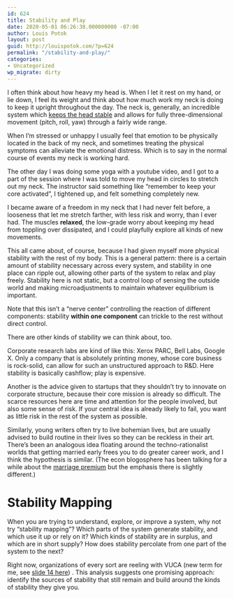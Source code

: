 ```yaml
---
id: 624
title: Stability and Play
date: 2020-05-01 06:26:38.000000000 -07:00
author: Louis Potok
layout: post
guid: http://louispotok.com/?p=624
permalink: "/stability-and-play/"
categories:
- Uncategorized
wp_migrate: dirty
---
```

I often think about how heavy my head is. When I let it rest on my hand, or lie down, I feel its weight and think about how much work my neck is doing to keep it upright throughout the day. The neck is, generally, an incredible system which [keeps the head stable](https://youtu.be/bLIU18s4cy8) and allows for fully three-dimensional movement (pitch, roll, yaw) through a fairly wide range.

When I&#8217;m stressed or unhappy I usually feel that emotion to be physically located in the back of my neck, and sometimes treating the physical symptoms can alleviate the emotional distress. Which is to say in the normal course of events my neck is working hard.

The other day I was doing some yoga with a youtube video, and I got to a part of the session where I was told to move my head in circles to stretch out my neck. The instructor said something like &#8220;remember to keep your core activated&#8221;, I tightened up, and felt something completely new.

I became aware of a freedom in my neck that I had never felt before, a looseness that let me stretch farther, with less risk and worry, than I ever had. The muscles **relaxed**, the low-grade worry about keeping my head from toppling over dissipated, and I could playfully explore all kinds of new movements.

This all came about, of course, because I had given myself more physical stability with the rest of my body. This is a general pattern: there is a certain amount of stability necessary across every system, and stability in one place can ripple out, allowing other parts of the system to relax and play freely. Stability here is not static, but a control loop of sensing the outside world and making microadjustments to maintain whatever equilibrium is important.

Note that this isn&#8217;t a &#8220;nerve center&#8221; controlling the reaction of different components: stability **within one component** can trickle to the rest without direct control.

There are other kinds of stability we can think about, too.

Corporate research labs are kind of like this: Xerox PARC, Bell Labs, Google X. Only a company that is absolutely printing money, whose core business is rock-solid, can allow for such an unstructured approach to R&D. Here stability is basically cashflow; play is expensive.

Another is the advice given to startups that they shouldn&#8217;t try to innovate on corporate structure, because their core mission is already so difficult. The scarce resources here are time and attention for the people involved, but also some sense of risk. If your central idea is already likely to fail, you want as little risk in the rest of the system as possible.

Similarly, young writers often try to live bohemian lives, but are usually advised to build routine in their lives so they can be reckless in their art. There&#8217;s been an analogous idea floating around the techno-rationalist worlds that getting married early frees you to do greater career work, and I think the hypothesis is similar. (The econ blogosphere has been talking for a while about the [marriage premium](https://www.econlib.org/archives/2012/02/what_is_the_mar.html) but the emphasis there is slightly different.)

# Stability Mapping

When you are trying to understand, explore, or improve a system, why not try &#8220;stability mapping&#8221;? Which parts of the system generate stability, and which use it up or rely on it? Which kinds of stability are in surplus, and which are in short supply? How does stability percolate from one part of the system to the next?

Right now, organizations of every sort are reeling with VUCA (new term for me, see [slide 14 here](https://yakcollective.org/projects/yak-wisdom)) . This analysis suggests one promising approach: identify the sources of stability that still remain and build around the kinds of stability they give you.